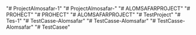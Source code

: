 "# ProjectAlmosafar-1" 
"# ProjectAlmosafar-" 
"# ALOMSAFARPROJECT" 
"# PROHECT" 
"# PROHECT" 
"# ALOMSAFARPROJECT" 
"# TestProject" 
"# Tes-1" 
"# TestCasse-Alomsafar" 
"# TestCasse-Alomsafar" 
"# TestCasse-Alomsafar" 
"# TestCasee" 
